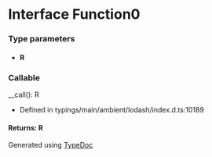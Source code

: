 # Interface Function0<R>


### Type parameters

* #### R

### Callable
__call(): R
  
* Defined in typings/main/ambient/lodash/index.d.ts:10189

#### Returns: R



Generated using [TypeDoc](http://typedoc.io)

